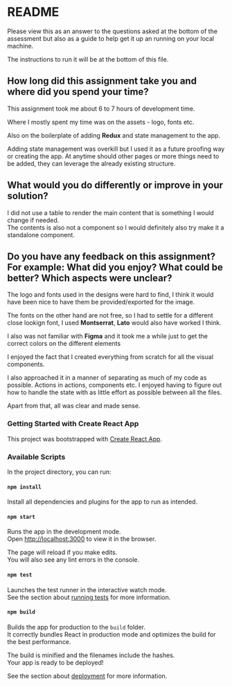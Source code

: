 # README

Please view this as an answer to the questions asked at the bottom of the assessment but also as a guide to help get it up an running on your local machine.

The instructions to run it will be at the bottom of this file.

## How long did this assignment take you and where did you spend your time?

This assignment took me about 6 to 7 hours of development time.

Where I mostly spent my time was on the assets - logo, fonts etc.

Also on the boilerplate of adding **Redux** and state management to the app.

Adding state management was overkill but I used it as a future proofing way or creating the app. At anytime should other pages or more things need to be added, they can leverage the already existing structure.

## What would you do differently or improve in your solution?

I did not use a table to render the main content that is something I would change if needed.\
The contents is also not a component so I would definitely also try make it a standalone component.

## Do you have any feedback on this assignment? For example: What did you enjoy? What could be better? Which aspects were unclear?

The logo and fonts used in the designs were hard to find, I think it would have been nice to have them be provided/exported for the image.

The fonts on the other hand are not free, so I had to settle for a different close lookign font, I used **Montserrat**, **Lato** would also have worked I think.

I also was not familiar with **Figma** and it took me a while just to get the correct colors on the different elements

I enjoyed the fact that I created everything from scratch for all the visual components.

I also approached it in a manner of separating as much of my code as possible. Actions in actions, components etc. I enjoyed having to figure out how to handle the state with as little effort as possible between all the files.

Apart from that, all was clear and made sense.

### Getting Started with Create React App

This project was bootstrapped with [Create React App](https://github.com/facebook/create-react-app).

### Available Scripts

In the project directory, you can run:

#### `npm install`

Install all dependencies and plugins for the app to run as intended.

#### `npm start`

Runs the app in the development mode.\
Open [http://localhost:3000](http://localhost:3000) to view it in the browser.

The page will reload if you make edits.\
You will also see any lint errors in the console.

#### `npm test`

Launches the test runner in the interactive watch mode.\
See the section about [running tests](https://facebook.github.io/create-react-app/docs/running-tests) for more information.

#### `npm build`

Builds the app for production to the `build` folder.\
It correctly bundles React in production mode and optimizes the build for the best performance.

The build is minified and the filenames include the hashes.\
Your app is ready to be deployed!

See the section about [deployment](https://facebook.github.io/create-react-app/docs/deployment) for more information.
